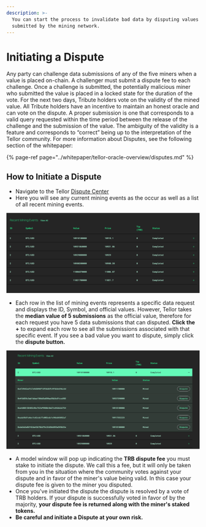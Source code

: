 ```yaml
---
description: >-
  You can start the process to invalidate bad data by disputing values that are
  submitted by the mining network.
---
```


# Initiating a Dispute

Any party can challenge data submissions of any of the five miners when a value is placed on-chain.  A challenger must submit a dispute fee to each challenge.  Once a challenge is submitted, the potentially malicious miner who submitted the value is placed in a locked state for the duration of the vote.  For the next two days, Tribute holders vote on the validity of the mined value.  All Tribute holders have an incentive to maintain an honest oracle and can vote on the dispute.  A proper submission is one that corresponds to a valid query requested within the time period between the release of the challenge and the submission of the value. The ambiguity of the validity is a feature and corresponds to “correct” being up to the interpretation of the Tellor community.  For more information about Disputes, see the following section of the whitepaper:

{% page-ref page="../whitepaper/tellor-oracle-overview/disputes.md" %}

## How to Initiate a Dispute

* Navigate to the Tellor [Dispute Center](http://disputes.tellorscan.com)
* Here you will see any current mining events as the occur as well as a list of all recent mining events.

![](../.gitbook/assets/screen-shot-2020-09-18-at-10.08.23-am.png)



* Each row in the list of mining events represents a specific data request and displays the ID, Symbol, and official values.  However, Tellor takes the **median value of 5 submissions** as the official value, therefore for each request you have 5 data submissions that can disputed.  **Click the +** to expand each row to see all the submissions associated with that specific event.  If you see a bad value you want to dispute, simply click the **dispute button.**

![](../.gitbook/assets/screen-shot-2020-09-18-at-10.08.36-am.png)

* A model window will pop up indicating the **TRB dispute fee** you must stake to initiate the dispute.  We call this a fee, but it will only be taken from you in the situation where the community votes against your dispute and in favor of the miner's value being valid.  In this case your dispute fee is given to the miner you disputed.  
* Once you've initiated the dispute the dispute is resolved by a vote of TRB holders.  If your dispute is successfully voted in favor of by the majority, **your dispute fee is returned along with the miner's staked tokens.**
* **Be careful and initiate a Dispute at your own risk.**  

